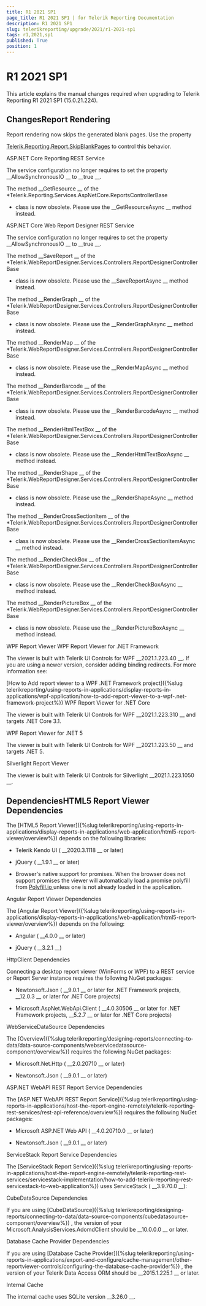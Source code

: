 ```yaml
---
title: R1 2021 SP1
page_title: R1 2021 SP1 | for Telerik Reporting Documentation
description: R1 2021 SP1
slug: telerikreporting/upgrade/2021/r1-2021-sp1
tags: r1,2021,sp1
published: True
position: 1
---
```


# R1 2021 SP1



This article explains the manual changes required when upgrading to Telerik Reporting R1 2021 SP1 (15.0.21.224).


## ChangesReport Rendering


Report rendering now skips the generated blank pages. Use the property
                
[Telerik.Reporting.Report.SkipBlankPages](/reporting/api/Telerik.Reporting.Report#Telerik_Reporting_Report_SkipBlankPages)
                to control this behavior.
              
ASP.NET Core Reporting REST Service


The service configuration no longer requires to set the property 
__AllowSynchronousIO
__ to 
__true
__.
              


The method 
__GetResource
__ of the 
*Telerik.Reporting.Services.AspNetCore.ReportsControllerBase
* class is now obsolete.
                Please use the 
__GetResourceAsync
__ method instead.
              
ASP.NET Core Web Report Designer REST Service


The service configuration no longer requires to set the property 
__AllowSynchronousIO
__ to 
__true
__.
              


The method 
__SaveReport
__ of the 
*Telerik.WebReportDesigner.Services.Controllers.ReportDesignerControllerBase
* class is now obsolete.
                Please use the 
__SaveReportAsync
__ method instead.
              


The method 
__RenderGraph
__ of the 
*Telerik.WebReportDesigner.Services.Controllers.ReportDesignerControllerBase
* class is now obsolete.
                Please use the 
__RenderGraphAsync
__ method instead.
              


The method 
__RenderMap
__ of the 
*Telerik.WebReportDesigner.Services.Controllers.ReportDesignerControllerBase
* class is now obsolete.
                Please use the 
__RenderMapAsync
__ method instead.
              


The method 
__RenderBarcode
__ of the 
*Telerik.WebReportDesigner.Services.Controllers.ReportDesignerControllerBase
* class is now obsolete.
                Please use the 
__RenderBarcodeAsync
__ method instead.
              


The method 
__RenderHtmlTextBox
__ of the 
*Telerik.WebReportDesigner.Services.Controllers.ReportDesignerControllerBase
* class is now obsolete.
                Please use the 
__RenderHtmlTextBoxAsync
__ method instead.
              


The method 
__RenderShape
__ of the 
*Telerik.WebReportDesigner.Services.Controllers.ReportDesignerControllerBase
* class is now obsolete.
                Please use the 
__RenderShapeAsync
__ method instead.
              


The method 
__RenderCrossSectionItem
__ of the 
*Telerik.WebReportDesigner.Services.Controllers.ReportDesignerControllerBase
* class is now obsolete.
                Please use the 
__RenderCrossSectionItemAsync
__ method instead.
              


The method 
__RenderCheckBox
__ of the 
*Telerik.WebReportDesigner.Services.Controllers.ReportDesignerControllerBase
* class is now obsolete.
                Please use the 
__RenderCheckBoxAsync
__ method instead.
              


The method 
__RenderPictureBox
__ of the 
*Telerik.WebReportDesigner.Services.Controllers.ReportDesignerControllerBase
* class is now obsolete.
                Please use the 
__RenderPictureBoxAsync
__ method instead.
              
WPF Report Viewer
WPF Report Viewer for .NET Framework


The viewer is built with Telerik UI Controls for WPF 
__2021.1.223.40
__.
                    If you are using a newer version, consider adding binding redirects. For more information see:
                    
[How to Add report viewer to a WPF .NET Framework project]({%slug telerikreporting/using-reports-in-applications/display-reports-in-applications/wpf-application/how-to-add-report-viewer-to-a-wpf-.net-framework-project%})
WPF Report Viewer for .NET Core


The viewer is built with Telerik UI Controls for WPF 
__2021.1.223.310
__ and targets .NET Core 3.1.
                  
WPF Report Viewer for .NET 5


The viewer is built with Telerik UI Controls for WPF 
__2021.1.223.50
__ and targets .NET 5.
                  
Silverlight Report Viewer


The viewer is built with Telerik UI Controls for Silverlight 
__2021.1.223.1050
__.
              


## DependenciesHTML5 Report Viewer Dependencies


The 
[HTML5 Report Viewer]({%slug telerikreporting/using-reports-in-applications/display-reports-in-applications/web-application/html5-report-viewer/overview%})
 depends on the following libraries:
              


* Telerik Kendo UI (
__2020.3.1118
__ or later)
                  


* jQuery (
__1.9.1
__ or later)
                  


* Browser's native support for promises. When the browser does not support promises
                    the viewer will automatically load a promise polyfill from 
[Polyfill.io
](https://polyfill.io
) unless one is not already loaded in the application.
                  
Angular Report Viewer Dependencies


The 
[Angular Report Viewer]({%slug telerikreporting/using-reports-in-applications/display-reports-in-applications/web-application/html5-report-viewer/overview%})
 depends on the following:
              


* Angular (
__4.0.0
__ or later)
                  


* jQuery (
__3.2.1
__)
                  
HttpClient Dependencies


Connecting a desktop report viewer (WinForms or WPF) to a REST service or Report Server instance requires the following NuGet packages:
              


* Newtonsoft.Json (
__9.0.1
__ or later for .NET Framework projects, 
__12.0.3
__ or later for .NET Core projects)
                  


* Microsoft.AspNet.WebApi.Client (
__4.0.30506
__ or later for .NET Framework projects, 
__5.2.7
__ or later for .NET Core projects)
                  
WebServiceDataSource Dependencies


The 
[Overview]({%slug telerikreporting/designing-reports/connecting-to-data/data-source-components/webservicedatasource-component/overview%})
 requires the following NuGet packages:
              


* Microsoft.Net.Http (
__2.0.20710
__ or later)
                  


* Newtonsoft.Json (
__9.0.1
__ or later)
                  
ASP.NET WebAPI REST Report Service Dependencies


The 
[ASP.NET WebAPI REST Report Service]({%slug telerikreporting/using-reports-in-applications/host-the-report-engine-remotely/telerik-reporting-rest-services/rest-api-reference/overview%})
 requires the following NuGet packages:
              


* Microsoft ASP.NET Web API (
__4.0.20710.0
__ or later)
                  


* Newtonsoft.Json (
__9.0.1
__ or later)
                  
ServiceStack Report Service Dependencies


The 
[ServiceStack Report Service]({%slug telerikreporting/using-reports-in-applications/host-the-report-engine-remotely/telerik-reporting-rest-services/servicestack-implementation/how-to-add-telerik-reporting-rest-servicestack-to-web-application%})
 uses
                ServiceStack (
__3.9.70.0
__):
              
CubeDataSource Dependencies


If you are using 
[CubeDataSource]({%slug telerikreporting/designing-reports/connecting-to-data/data-source-components/cubedatasource-component/overview%})
, the version of your
                Microsoft.AnalysisServices.AdomdClient should be 
__10.0.0.0
__ or later.
              
Database Cache Provider Dependencies


If you are using 
[Database Cache Provider]({%slug telerikreporting/using-reports-in-applications/export-and-configure/cache-management/other-reportviewer-controls/configuring-the-database-cache-provider%})
, the version of your
                Telerik Data Access ORM should be 
__2015.1.225.1
__ or later.
              
Internal Cache


The internal cache uses SQLite version 
__3.26.0
__.
              

